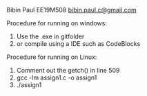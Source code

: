 Bibin Paul 
EE19M508
bibin.paul.c@gmail.com

Procedure for running on windows: 
1. Use the .exe in gitfolder
2. or compile using a IDE such as CodeBlocks


Procedure for running on Linux: 
1. Comment out the getch() in line 509
2. gcc -lm assign1.c -o assign1
3. ./assign1
